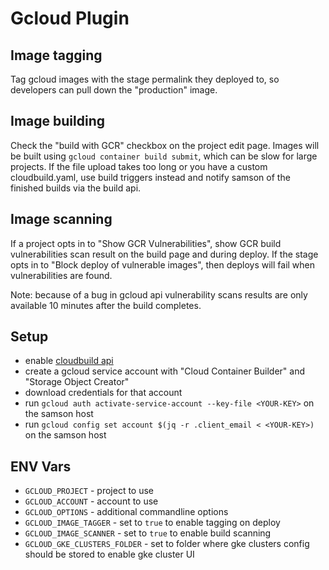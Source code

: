 # Gcloud Plugin

## Image tagging

Tag gcloud images with the stage permalink they deployed to, so developers can pull down the "production" image.

## Image building

Check the "build with GCR" checkbox on the project edit page.
Images will be built using `gcloud container build submit`, which can be slow for large projects.
If the file upload takes too long or you have a custom cloudbuild.yaml, use build triggers instead and
notify samson of the finished builds via the build api.

## Image scanning

If a project opts in to "Show GCR Vulnerabilities", show GCR build vulnerabilities scan result on the build page and during deploy.
If the stage opts in to "Block deploy of vulnerable images", then deploys will fail when vulnerabilities are found.

Note: because of a bug in gcloud api vulnerability scans results are only available 10 minutes after the build completes.

## Setup

 - enable [cloudbuild api](https://console.cloud.google.com/apis/api/cloudbuild.googleapis.com/overview)
 - create a gcloud service account with "Cloud Container Builder" and "Storage Object Creator"
 - download credentials for that account
 - run `gcloud auth activate-service-account --key-file <YOUR-KEY>` on the samson host
 - run `gcloud config set account $(jq -r .client_email < <YOUR-KEY>)` on the samson host

## ENV Vars

  - `GCLOUD_PROJECT` - project to use
  - `GCLOUD_ACCOUNT` - account to use
  - `GCLOUD_OPTIONS` - additional commandline options
  - `GCLOUD_IMAGE_TAGGER` - set to `true` to enable tagging on deploy
  - `GCLOUD_IMAGE_SCANNER` - set to `true` to enable build scanning 
  - `GCLOUD_GKE_CLUSTERS_FOLDER` - set to folder where gke clusters config should be stored to enable gke cluster UI
